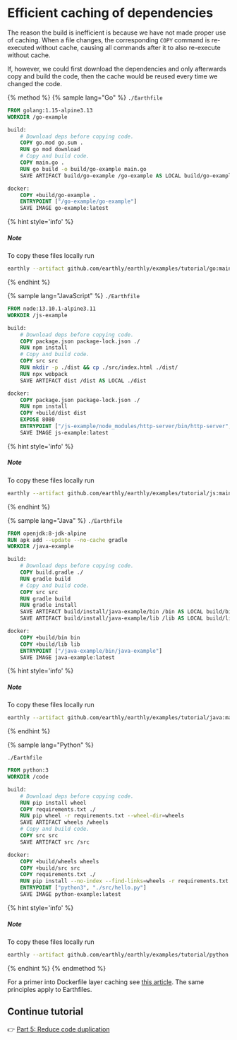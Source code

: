 # Efficient caching of dependencies

The reason the build is inefficient is because we have not made proper use of caching. When a file changes, the corresponding `COPY` command is re-executed without cache, causing all commands after it to also re-execute without cache.

If, however, we could first download the dependencies and only afterwards copy and build the code, then the cache would be reused every time we changed the code.

{% method %}
{% sample lang="Go" %}
`./Earthfile`

```Dockerfile
FROM golang:1.15-alpine3.13
WORKDIR /go-example

build:
    # Download deps before copying code.
    COPY go.mod go.sum .
    RUN go mod download
    # Copy and build code.
    COPY main.go .
    RUN go build -o build/go-example main.go
    SAVE ARTIFACT build/go-example /go-example AS LOCAL build/go-example

docker:
    COPY +build/go-example .
    ENTRYPOINT ["/go-example/go-example"]
    SAVE IMAGE go-example:latest
```

{% hint style='info' %}
##### Note

To copy these files locally run

```bash
earthly --artifact github.com/earthly/earthly/examples/tutorial/go:main+part4/part4 ./part4
```
{% endhint %}

{% sample lang="JavaScript" %}
`./Earthfile`

```Dockerfile
FROM node:13.10.1-alpine3.11
WORKDIR /js-example

build:
    # Download deps before copying code.
    COPY package.json package-lock.json ./
    RUN npm install
    # Copy and build code.
    COPY src src
    RUN mkdir -p ./dist && cp ./src/index.html ./dist/
    RUN npx webpack
    SAVE ARTIFACT dist /dist AS LOCAL ./dist

docker:
    COPY package.json package-lock.json ./
    RUN npm install
    COPY +build/dist dist
    EXPOSE 8080
    ENTRYPOINT ["/js-example/node_modules/http-server/bin/http-server", "./dist"]
    SAVE IMAGE js-example:latest
```

{% hint style='info' %}
##### Note

To copy these files locally run

```bash
earthly --artifact github.com/earthly/earthly/examples/tutorial/js:main+part4/part4 ./part4
```
{% endhint %}

{% sample lang="Java" %}
`./Earthfile`

```Dockerfile
FROM openjdk:8-jdk-alpine
RUN apk add --update --no-cache gradle
WORKDIR /java-example

build:
    # Download deps before copying code.
    COPY build.gradle ./
    RUN gradle build
    # Copy and build code.
    COPY src src
    RUN gradle build
    RUN gradle install
    SAVE ARTIFACT build/install/java-example/bin /bin AS LOCAL build/bin
    SAVE ARTIFACT build/install/java-example/lib /lib AS LOCAL build/lib

docker:
    COPY +build/bin bin
    COPY +build/lib lib
    ENTRYPOINT ["/java-example/bin/java-example"]
    SAVE IMAGE java-example:latest
```

{% hint style='info' %}
##### Note

To copy these files locally run

```bash
earthly --artifact github.com/earthly/earthly/examples/tutorial/java:main+part4/part4 ./part4
```
{% endhint %}

{% sample lang="Python" %}

`./Earthfile`

```Dockerfile
FROM python:3
WORKDIR /code

build:
    # Download deps before copying code.
    RUN pip install wheel
    COPY requirements.txt ./
    RUN pip wheel -r requirements.txt --wheel-dir=wheels
    SAVE ARTIFACT wheels /wheels
    # Copy and build code.
    COPY src src
    SAVE ARTIFACT src /src

docker:
    COPY +build/wheels wheels
    COPY +build/src src
    COPY requirements.txt ./
    RUN pip install --no-index --find-links=wheels -r requirements.txt
    ENTRYPOINT ["python3", "./src/hello.py"]
    SAVE IMAGE python-example:latest
```

{% hint style='info' %}
##### Note

To copy these files locally run

```bash
earthly --artifact github.com/earthly/earthly/examples/tutorial/python:main+part4/part4 ./part4
```
{% endhint %}
{% endmethod %}

For a primer into Dockerfile layer caching see [this article](https://pythonspeed.com/articles/docker-caching-model/). The same principles apply to Earthfiles.

## Continue tutorial

👉 [Part 5: Reduce code duplication](./part-5-reduce-code-duplication.md)
